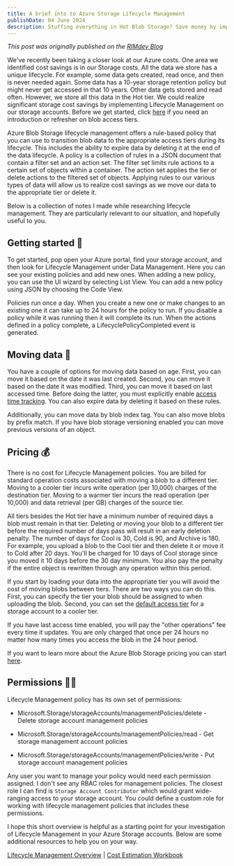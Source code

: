 ```yaml
---
title: A brief into to Azure Storage Lifecycle Management
publishDate: 04 June 2024
description: Stuffing everything in Hot Blob Storage? Save money by implementing Lifecycle Management on your storage accounts. 
---
```


_This post was originally published on the [RIMdev Blog](https://rimdev.io/storage-lifecycle-management)_

We've recently been taking a closer look at our Azure costs. One area we identified cost savings is in our Storage costs. All the data we store has a unique lifecycle. For example, some data gets created, read once, and then is never needed again. Some data has a 10-year storage retention policy but might never get accessed in that 10 years. Other data gets stored and read often. However, we store all this data in the Hot tier. We could realize significant storage cost savings by implementing Lifecycle Management on our storage accounts. Before we get started, click [here](https://learn.microsoft.com/en-us/azure/storage/blobs/access-tiers-overview) if you need an introduction or refresher on blob access tiers.

Azure Blob Storage lifecycle management offers a rule-based policy that you can use to transition blob data to the appropriate access tiers during its lifecycle. This includes the ability to expire data by deleting it at the end of the data lifecycle. A policy is a collection of rules in a JSON document that contain a filter set and an action set. The filter set limits rule actions to a certain set of objects within a container. The action set applies the tier or delete actions to the filtered set of objects. Applying rules to our various types of data will allow us to realize cost savings as we move our data to the appropriate tier or delete it. 

Below is a collection of notes I made while researching lifecycle management. They are particularly relevant to our situation, and hopefully useful to you. 

## Getting started 🚩

To get started, pop open your Azure portal, find your storage account, and then look for Lifecycle Management under Data Management. Here you can see your existing policies and add new ones. When adding a new policy, you can use the UI wizard by selecting List View. You can add a new policy using JSON by choosing the Code View. 

Policies run once a day. When you create a new one or make changes to an existing one it can take up to 24 hours for the policy to run. If you disable a policy while it was running then it will complete its run. When the actions defined in a policy complete, a LifecyclePolicyCompleted event is generated.

## Moving data 🚚

You have a couple of options for moving data based on age. First, you can move it based on the date it was last created. Second, you can move it based on the date it was modified. Third, you can move it based on last accessed time. Before doing the latter, you must explicitly enable [access time tracking](https://learn.microsoft.com/en-us/azure/storage/blobs/lifecycle-management-policy-configure?tabs=azure-portal#optionally-enable-access-time-tracking). You can also expire data by deleting it based on these rules.

Additionally, you can move data by blob index tag. You can also move blobs by prefix match. If you have blob storage versioning enabled you can move previous versions of an object. 

## Pricing 💰

There is no cost for Lifecycle Management policies. You are billed for standard operation costs associated with moving a blob to a different tier. Moving to a cooler tier incurs write operation (per 10,000) charges of the destination tier. Moving to a warmer tier incurs the read operation (per 10,000) and data retrieval (per GB) charges of the source tier. 

All tiers besides the Hot tier have a minimum number of required days a blob must remain in that tier. Deleting or moving your blob to a different tier before the required number of days pass will result in an early deletion penalty. The number of days for Cool is 30, Cold is 90, and Archive is 180. For example, you upload a blob to the Cool tier and then delete it or move it to Cold after 20 days. You'll be charged for 10 days of Cool storage since you moved it 10 days before the 30 day minimum. You also pay the penalty if the entire object is rewritten through any operation within this period. 

If you start by loading your data into the appropriate tier you will avoid the cost of moving blobs between tiers. There are two ways you can do this. First, you can specify the tier your blob should be assigned to when uploading the blob. Second, you can set the [default access tier](https://learn.microsoft.com/en-us/azure/storage/blobs/access-tiers-overview#default-account-access-tier-setting) for a storage account to a cooler tier. 

If you have last access time enabled, you will pay the "other operations" fee every time it updates. You are only charged that once per 24 hours no matter how many times you access the blob in the 24 hour period.

If you want to learn more about the Azure Blob Storage pricing you can start [here](https://azure.microsoft.com/en-us/pricing/details/storage/blobs/). 

## Permissions ✋🏻

Lifecycle Management policy has its own set of permissions:

- Microsoft.Storage/storageAccounts/managementPolicies/delete - Delete storage account management policies

- Microsoft.Storage/storageAccounts/managementPolicies/read - Get storage management account policies

- Microsoft.Storage/storageAccounts/managementPolicies/write - Put storage account management policies

Any user you want to manage your policy would need each permission assigned. I don't see any RBAC roles for management policies. The closest role I can find is `Storage Account Contributor` which would grant wide-ranging access to your storage account. You could define a custom role for working with lifecycle management policies that includes these permissions. 

I hope this short overview is helpful as a starting point for your investigation of Lifecycle Management in your Azure Storage accounts. Below are some additional resources to help you on your way. 

[Lifecycle Management Overview](https://learn.microsoft.com/en-us/azure/storage/blobs/lifecycle-management-overview) | [Cost Estimation Workbook](https://azure.github.io/Storage/docs/backup-and-archive/azure-archive-storage-cost-estimation/azure-archive-storage-cost-estimation.xlsx)


